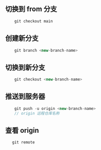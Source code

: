 ## 切换到 from 分支

```js
    git checkout main
```

## 创建新分支

```js
    git branch <new-branch-name>
```

## 切换到新分支

```js
    git checkout <new-branch-name>
```

## 推送到服务器

```js
    git push -u origin <new-branch-name>
    // origin 远程仓库名称
```

## 查看 origin

```js
   git remote
```
